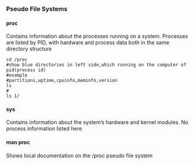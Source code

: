 ### Pseudo File Systems

#### proc

Contains information about the processes running on a system. Processes are listed by PID, with hardware and process data both in the same directory structure

```shell
cd /proc
#show blue directories in left side,which running on the computer of pid(process id)
#example
#partitions,uptime,cpuinfo,meminfo,version
ls
#
ls 1/
```





#### sys

Contains information about the system’s hardware and kernel modules. No process information listed here



#### man proc

Shows local documentation on the /proc pseudo file system